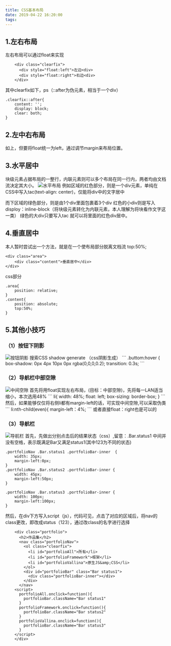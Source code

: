 ```yaml
---
title: CSS基本布局
date: 2019-04-22 16:20:00
tags:
---
```

## 1.左右布局
左右布局可以通过float来实现
``` 
    <div class="clearfix">
      <div style="float:left">左边<div>
      <div style="float:right">右边<div>
    </div>
```
其中clearfix如下，ps（::after为伪元素，相当于一个div）
```
.clearfix::after{
    content: '';
    display: block;
    clear: both;
}
```
## 2.左中右布局
如上，但要将float统一为left，通过调节margin来布局位置。

## 3.水平居中
块级元素占据布局的一整行，内联元素则可以多个布局在同一行内，两者均由文档流决定其大小。
<img src="./水平布局.PNG" alt="水平布局">
例如区域的红色部分，则是一个div元素，单纯在CSS中写入tac(text-align: center)，仅能将div中的文字居中

而下区域的绿色部分，则是由1个div里面包裹着3个div
红色的小div则是写入disploy：inline-block（将块级元素转化为内联元素，本人理解为将块看作文字这一类）
绿色的大div只要写入tac 就可以将里面的红色div居中。

## 4.垂直居中
本人暂时尝试出一个方法，就是在一个使布局部分脱离文档流 top:50%;
```
<div class="area">
    <div class="content">垂直居中</div> 
</div>
```
css部分
```
.area{
    position: relative;
}
.content{
    position: absolute;
    top:50%;
}
```
## 5.其他小技巧
### （1）按钮下阴影
<img src="./按钮阴影.PNG" alt="按钮阴影">
搜索CSS shadow generate （css阴影生成）
```
.buttom:hover {
    box-shadow: 0px 4px 10px 0px rgba(0,0,0,0.2);
    transition: 0.3s;
```

### （2）导航栏中部空隙
<img src="./中间空隙.png" alt="中间空隙">
首先将用float实现左右布局，(目标：中部空隙)，先将每一LAN适当缩小，本次选用48%
```
li{
    width: 48%;
    float: left;
    box-sizing: border-box;
}
```
然后，如果能够仅仅将右侧li都有margin-left的话，可实现中间空隙,可以采取伪类
```
li:nth-child(even){
    margin-left：4%;
```
或者直接float：right也是可以的

### （3）导航栏
<img src="./导航栏.PNG" alt="导航栏">
首先，先做出分别点击后的结果状态（css）,留意：.Bar.status1 中间并没有空格，表示既满足Bar又满足status1(其中123为不同的状态)

```
.portfolioNav .Bar.status1 .portfolioBar-inner  {
    width: 35px;
    margin-left:0px;
}
.portfolioNav .Bar.status2 .portfolioBar-inner {
    width: 45px;
    margin-left:50px;
}

.portfolioNav .Bar.status3 .portfolioBar-inner {
    width: 100px;
    margin-left:100px;
}
```

然后，在div下方写入script（js），代码可见，点击了对应的区域后，将nav的class更改，即改成status（123），通过改class的名字进行选择

```
    <div class="portfolio">
      <h2>作品集</h2>
      <nav class="portfolioNav">
        <ol class="clearfix">
          <li id="portfolioAll">所有</li>
          <li id="portfolioFramework">框架</li>
          <li id="portfolioVallina">原生JS&amp;CSS</li>
        </ol>
        <div id="portfolioBar" class="Bar status1">
          <div class="portfolioBar-inner"></div>
        </div>
      </nav>
    <script>
      portfolioAll.onclick=function(){
        portfolioBar.className="Bar status1"
      }
      portfolioFramework.onclick=function(){
        portfolioBar.className="Bar status2"
      }
      portfolioVallina.onclick=function(){
        portfolioBar.className="Bar status3"
      }
    </script>
    </div>
```
